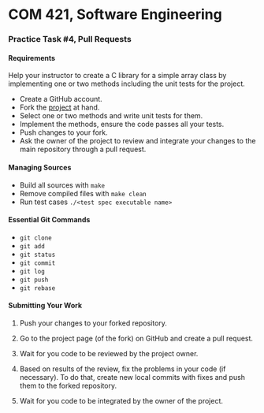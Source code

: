 # COM 421, Software Engineering
### Practice Task #4, Pull Requests

#### Requirements

Help your instructor to create a C library for a simple array class by
implementing one or two methods including the unit tests for the project.

* Create a GitHub account.
* Fork the [project](https://github.com/toksaitov/au-array) at hand.
* Select one or two methods and write unit tests for them.
* Implement the methods, ensure the code passes all your tests.
* Push changes to your fork.
* Ask the owner of the project to review and integrate your changes to the main
  repository through a pull request.

#### Managing Sources

* Build all sources with `make`
* Remove compiled files with `make clean`
* Run test cases `./<test spec executable name>`

#### Essential Git Commands

* `git clone`
* `git add`
* `git status`
* `git commit`
* `git log`
* `git push`
* `git rebase`

#### Submitting Your Work

1. Push your changes to your forked repository.

2. Go to the project page (of the fork) on GitHub and create a pull request.

3. Wait for you code to be reviewed by the project owner.

4. Based on results of the review, fix the problems in your code (if necessary).
   To do that, create new local commits with fixes and push them to the forked
   repository.

5. Wait for you code to be integrated by the owner of the project.

